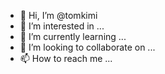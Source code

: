 - 👋 Hi, I’m @tomkimi
- 👀 I’m interested in ...
- 🌱 I’m currently learning ...
- 💞️ I’m looking to collaborate on ...
- 📫 How to reach me ...

<!---
tomkimi/tomkimi is a ✨ special ✨ repository because its `README.md` (this file) appears on your GitHub profile.
You can click the Preview link to take a look at your changes.
--->
